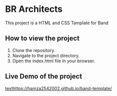 # BR Architects

This project is a HTML and CSS Tamplate for Band

## How to view the project

1. Clone the repository.
2. Navigate to the project directory.
3. Open the index.html file in your browser.

## Live Demo of the project

[text](https://hamza2542002.github.io/band-template/)https://hamza2542002.github.io/band-template/
